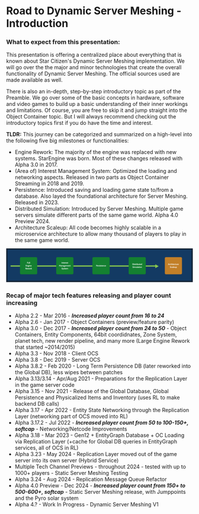 # Road to Dynamic Server Meshing - Introduction
### What to expect from this presentation:
This presentation is offering a centralized place about everything that is known about Star Citizen's Dynamic Server Meshing implementation. We will go over the the major and minor technologies that create the overall functionality of Dynamic Server Meshing. The official sources used are made available as well.

There is also an in-depth, step-by-step introductory topic as part of the Preamble. We go over some of the basic concepts in hardware, software and video games to build up a basic understanding of their inner workings and limitations. Of course, you are free to skip it and jump straight into the Object Container topic. But I will always recommend checking out the introductory topics first if you do have the time and interest.

__TLDR:__ This journey can be categorized and summarized on a high-level into the following five big milestones or functionalities:

* Engine Rework: The majority of the engine was replaced with new systems. StarEngine was born. Most of these changes released with Alpha 3.0 in 2017.
* (Area of) Interest Management System: Optimized the loading and networking aspects. Released in two parts as Object Container Streaming in 2018 and 2019.
* Persistence: Introduced saving and loading game state to/from a database. Also layed the foundational architecture for Server Meshing. Released in 2023.
* Distributed Simulation: Introduced by Server Meshing. Multiple game servers simulate different parts of the same game world. Alpha 4.0 Preview 2024.
* Architecture Scaleup: All code becomes highly scalable in a microservice architecture to allow many thousand of players to play in the same game world. 

![Image](/images/road_to_dynamic_server_meshing_introduction/image-00.png)


### Recap of major tech features releasing and player count increasing

* Alpha 2.2 - Mar 2016 - ***Increased player count from 16 to 24***
* Alpha 2.6 - Jan 2017 - Object Containers (preview/feature parity)
* Alpha 3.0 - Dec 2017 - ***Increased player count from 24 to 50*** - Object Containers, Entity Components, 64bit coordidnates, Zone System, planet tech, new render pipeline, and many more (Large Engine Rework that started ~2014/2015)
* Alpha 3.3 - Nov 2018 - Client OCS
* Alpha 3.8 - Dec 2019 - Server OCS
* Alpha 3.8.2 - Feb 2020 - Long Term Persistence DB (later reworked into the Global DB), less wipes between patches
* Alpha 3.13/3.14 - Apr/Aug 2021 - Preparations for the Replication Layer in the game server code
* Alpha 3.15 - Nov 2021 - Release of the Global Database, Global Persistence and Physicalized Items and Inventory (uses RL to make backend DB calls)
* Alpha 3.17 - Apr 2022 - Entity State Networking through the Replication Layer (networking part of OCS moved into RL)
* Alpha 3.17.2 - Jul 2022 - ***Increased player count from 50 to 100-150+, softcap*** - Networking/Netcode Improvements
* Alpha 3.18 - Mar 2023 - Gen12 + EntityGraph Database + OC Loading via Replication Layer (+cache for Global DB queries in EntityGraph services, all of OCS in RL)
* Alpha 3.23 - May 2024 - Replication Layer moved out of the game server into its own server (Hybrid Service)
* Multiple Tech Channel Previews - throughout 2024 - tested with up to 1000+ players - Static Server Meshing Testing
* Alpha 3.24 - Aug 2024 - Replication Message Queue Refactor
* Alpha 4.0 Preview - Dec 2024 - ***Increased player count from 150+ to 500-600+, softcap*** - Static Server Meshing release, with Jumppoints and the Pyro solar system
* Alpha 4.? - Work In Progress - Dynamic Server Meshing V1
